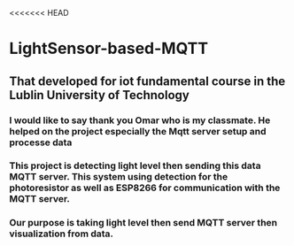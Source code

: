 <<<<<<< HEAD

# LightSensor-based-MQTT
## That developed for iot fundamental course in the Lublin University of Technology
### I would like to say thank you Omar who is my classmate. He helped on the project especially the Mqtt server setup and processe data
### This project is detecting light level then sending this data MQTT server. This system using detection for the photoresistor as well as ESP8266 for communication with the MQTT server.
### Our purpose is taking light level then send MQTT server then visualization from data.

